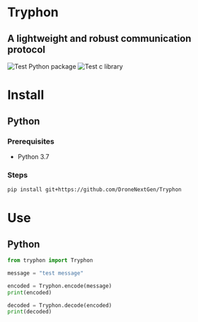 Tryphon
===

A lightweight and robust communication protocol
---

![Test Python package][test-python-ci-badge]
![Test c library][test-c-ci-badge]

# Install

## Python

### Prerequisites

* Python 3.7

### Steps

``` bash
pip install git+https://github.com/DroneNextGen/Tryphon
```

# Use

## Python

``` python
from tryphon import Tryphon

message = "test message"

encoded = Tryphon.encode(message)
print(encoded)

decoded = Tryphon.decode(encoded)
print(decoded)
```

[test-python-ci-badge]: https://github.com/DroneNextGen/Tryphon/workflows/Test%20Python%20package/badge.svg
[test-c-ci-badge]: https://github.com/DroneNextGen/Tryphon/workflows/Test%20c%20library/badge.svg
